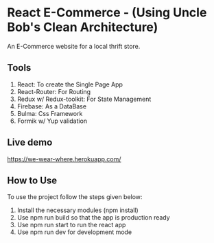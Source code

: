 # React E-Commerce - (Using Uncle Bob's Clean Architecture)

An E-Commerce website for a local thrift store.

## Tools
  1. React: To create the Single Page App
  2. React-Router: For Routing
  3. Redux w/ Redux-toolkit: For State Management
  4. Firebase: As a DataBase
  5. Bulma: Css Framework
  6. Formik w/ Yup validation
## Live demo
https://we-wear-where.herokuapp.com/

## How to Use
To use the project follow the steps given below:
  1. Install the necessary modules (npm install)
  2. Use npm run build so that the app is production ready
  3. Use npm run start to run the react app
  4. Use npm run dev for development mode

